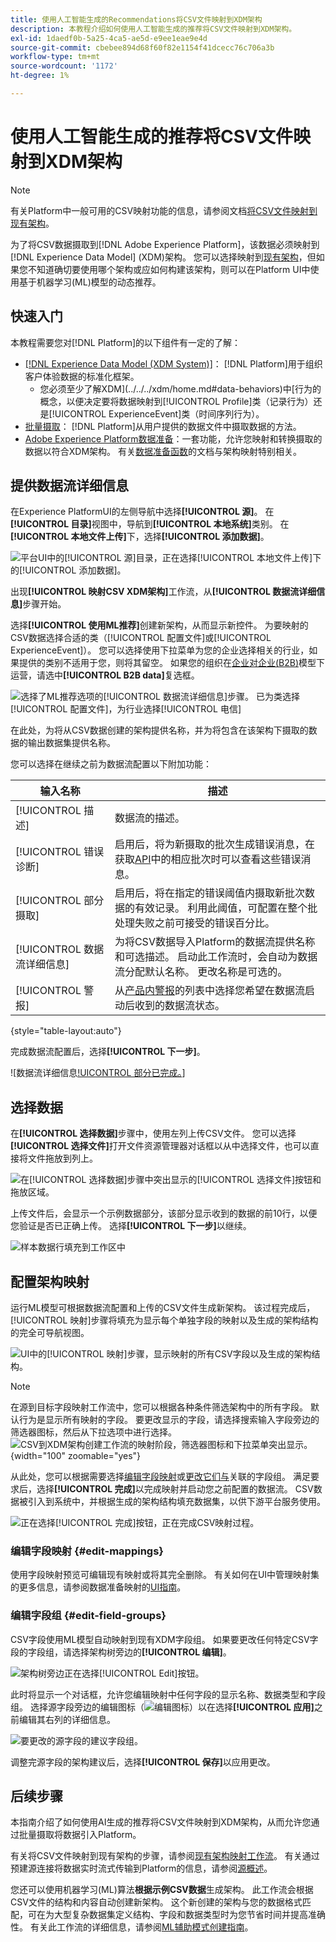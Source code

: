 ```yaml
---
title: 使用人工智能生成的Recommendations将CSV文件映射到XDM架构
description: 本教程介绍如何使用人工智能生成的推荐将CSV文件映射到XDM架构。
exl-id: 1daedf0b-5a25-4ca5-ae5d-e9ee1eae9e4d
source-git-commit: cbebee894d68f60f82e1154f41dcecc76c706a3b
workflow-type: tm+mt
source-wordcount: '1172'
ht-degree: 1%

---
```


# 使用人工智能生成的推荐将CSV文件映射到XDM架构

>[!NOTE]
>
>有关Platform中一般可用的CSV映射功能的信息，请参阅文档[将CSV文件映射到现有架构](./existing-schema.md)。

为了将CSV数据摄取到[!DNL Adobe Experience Platform]，该数据必须映射到[!DNL Experience Data Model] (XDM)架构。 您可以选择映射到[现有架构](./existing-schema.md)，但如果您不知道确切要使用哪个架构或应如何构建该架构，则可以在Platform UI中使用基于机器学习(ML)模型的动态推荐。

## 快速入门

本教程需要您对[!DNL Platform]的以下组件有一定的了解：

* [[!DNL Experience Data Model (XDM System)]](../../../xdm/home.md)： [!DNL Platform]用于组织客户体验数据的标准化框架。
   * 您必须至少了解XDM](../../../xdm/home.md#data-behaviors)中[行为的概念，以便决定要将数据映射到[!UICONTROL Profile]类（记录行为）还是[!UICONTROL ExperienceEvent]类（时间序列行为）。
* [批量摄取](../../batch-ingestion/overview.md)： [!DNL Platform]从用户提供的数据文件中摄取数据的方法。
* [Adobe Experience Platform数据准备](../../batch-ingestion/overview.md)：一套功能，允许您映射和转换摄取的数据以符合XDM架构。 有关[数据准备函数](../../../data-prep/functions.md)的文档与架构映射特别相关。

## 提供数据流详细信息

在Experience PlatformUI的左侧导航中选择&#x200B;**[!UICONTROL 源]**。 在&#x200B;**[!UICONTROL 目录]**&#x200B;视图中，导航到&#x200B;**[!UICONTROL 本地系统]**&#x200B;类别。 在&#x200B;**[!UICONTROL 本地文件上传]**&#x200B;下，选择&#x200B;**[!UICONTROL 添加数据]**。

![平台UI中的[!UICONTROL 源]目录，正在选择[!UICONTROL 本地文件上传]下的[!UICONTROL 添加数据]。](../../images/tutorials/map-csv-recommendations/local-file-upload.png)

出现&#x200B;**[!UICONTROL 映射CSV XDM架构]**&#x200B;工作流，从&#x200B;**[!UICONTROL 数据流详细信息]**&#x200B;步骤开始。

选择&#x200B;**[!UICONTROL 使用ML推荐]**&#x200B;创建新架构，从而显示新控件。 为要映射的CSV数据选择合适的类（[!UICONTROL 配置文件]或[!UICONTROL ExperienceEvent]）。 您可以选择使用下拉菜单为您的企业选择相关的行业，如果提供的类别不适用于您，则将其留空。 如果您的组织在[企业对企业(B2B)](../../../xdm/tutorials/relationship-b2b.md)模型下运营，请选中&#x200B;**[!UICONTROL B2B data]**&#x200B;复选框。

![选择了ML推荐选项的[!UICONTROL 数据流详细信息]步骤。 已为类选择[!UICONTROL 配置文件]，为行业选择[!UICONTROL 电信]](../../images/tutorials/map-csv-recommendations/select-class-and-industry.png)

在此处，为将从CSV数据创建的架构提供名称，并为将包含在该架构下摄取的数据的输出数据集提供名称。

您可以选择在继续之前为数据流配置以下附加功能：

| 输入名称 | 描述 |
| --- | --- |
| [!UICONTROL 描述] | 数据流的描述。 |
| [!UICONTROL 错误诊断] | 启用后，将为新摄取的批次生成错误消息，在获取[API](../../batch-ingestion/api-overview.md)中的相应批次时可以查看这些错误消息。 |
| [!UICONTROL 部分摄取] | 启用后，将在指定的错误阈值内摄取新批次数据的有效记录。 利用此阈值，可配置在整个批处理失败之前可接受的错误百分比。 |
| [!UICONTROL 数据流详细信息] | 为将CSV数据导入Platform的数据流提供名称和可选描述。 启动此工作流时，会自动为数据流分配默认名称。 更改名称是可选的。 |
| [!UICONTROL 警报] | 从[产品内警报](../../../observability/alerts/overview.md)的列表中选择您希望在数据流启动后收到的数据流状态。 |

{style="table-layout:auto"}

完成数据流配置后，选择&#x200B;**[!UICONTROL 下一步]**。

![数据流详细信息[!UICONTROL 部分已完成。](../../images/tutorials/map-csv-recommendations/dataflow-detail-complete.png)]

## 选择数据

在&#x200B;**[!UICONTROL 选择数据]**&#x200B;步骤中，使用左列上传CSV文件。 您可以选择&#x200B;**[!UICONTROL 选择文件]**&#x200B;打开文件资源管理器对话框以从中选择文件，也可以直接将文件拖放到列上。

![在[!UICONTROL 选择数据]步骤中突出显示的[!UICONTROL 选择文件]按钮和拖放区域。](../../images/tutorials/map-csv-recommendations/upload-files.png)

上传文件后，会显示一个示例数据部分，该部分显示收到的数据的前10行，以便您验证是否已正确上传。 选择&#x200B;**[!UICONTROL 下一步]**&#x200B;以继续。

![样本数据行填充到工作区中](../../images/tutorials/map-csv-recommendations/data-uploaded.png)

## 配置架构映射

运行ML模型可根据数据流配置和上传的CSV文件生成新架构。 该过程完成后，[!UICONTROL 映射]步骤将填充为显示每个单独字段的映射以及生成的架构结构的完全可导航视图。

![UI中的[!UICONTROL 映射]步骤，显示映射的所有CSV字段以及生成的架构结构。](../../images/tutorials/map-csv-recommendations/schema-generated.png)

>[!NOTE]
>
>在源到目标字段映射工作流中，您可以根据各种条件筛选架构中的所有字段。 默认行为是显示所有映射的字段。 要更改显示的字段，请选择搜索输入字段旁边的筛选器图标，然后从下拉选项中进行选择。<br> ![CSV到XDM架构创建工作流的映射阶段，筛选器图标和下拉菜单突出显示。](../../images/tutorials/map-csv-recommendations/source-field-to-target-mapping-filter.png "CSV到XDM架构创建工作流的映射阶段，筛选器图标和下拉菜单突出显示。"){width="100" zoomable="yes"}

从此处，您可以根据需要选择[编辑字段映射](#edit-mappings)或[更改它们与](#edit-schema)关联的字段组。 满足要求后，选择&#x200B;**[!UICONTROL 完成]**&#x200B;以完成映射并启动您之前配置的数据流。 CSV数据被引入到系统中，并根据生成的架构结构填充数据集，以供下游平台服务使用。

![正在选择[!UICONTROL 完成]按钮，正在完成CSV映射过程。](../../images/tutorials/map-csv-recommendations/finish-mapping.png)

### 编辑字段映射 {#edit-mappings}

使用字段映射预览可编辑现有映射或将其完全删除。 有关如何在UI中管理映射集的更多信息，请参阅数据准备映射的[UI指南](../../../data-prep/ui/mapping.md#mapping-interface)。

### 编辑字段组 {#edit-field-groups}

CSV字段使用ML模型自动映射到现有XDM字段组。 如果要更改任何特定CSV字段的字段组，请选择架构树旁边的&#x200B;**[!UICONTROL 编辑]**。

![架构树旁边正在选择[!UICONTROL Edit]按钮。](../../images/tutorials/map-csv-recommendations/edit-schema-structure.png)

此时将显示一个对话框，允许您编辑映射中任何字段的显示名称、数据类型和字段组。 选择源字段旁边的编辑图标（![编辑图标](/help/images/icons/edit.png)）以在选择&#x200B;**[!UICONTROL 应用]**&#x200B;之前编辑其右列的详细信息。

![要更改的源字段的建议字段组。](../../images/tutorials/map-csv-recommendations/select-schema-field.png)

调整完源字段的架构建议后，选择&#x200B;**[!UICONTROL 保存]**&#x200B;以应用更改。

## 后续步骤

本指南介绍了如何使用AI生成的推荐将CSV文件映射到XDM架构，从而允许您通过批量摄取将数据引入Platform。

有关将CSV文件映射到现有架构的步骤，请参阅[现有架构映射工作流](./existing-schema.md)。 有关通过预建源连接将数据实时流式传输到Platform的信息，请参阅[源概述](../../../sources/home.md)。

您还可以使用机器学习(ML)算法&#x200B;**根据示例CSV数据**&#x200B;生成架构。 此工作流会根据CSV文件的结构和内容自动创建新架构。 这个新创建的架构与您的数据格式匹配，可在为大型复杂数据集定义结构、字段和数据类型时为您节省时间并提高准确性。 有关此工作流的详细信息，请参阅[ML辅助模式创建指南](../../../xdm/ui/ml-assisted-schema-creation.md)。
